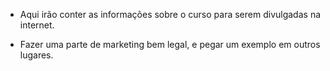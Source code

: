 * Aqui irão conter as informações sobre o curso para serem divulgadas na internet.

- Fazer uma parte de marketing bem legal, e pegar um exemplo em outros lugares.


